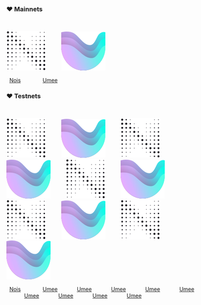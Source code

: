 ### :heart: Mainnets

<p>&nbsp;</p>

<img src="https://raw.githubusercontent.com/ShKmTr/test2/main/nois_black.svg" alt=""> &emsp; &emsp; <img src="https://raw.githubusercontent.com/ShKmTr/test2/main/umee.svg" alt="">

&nbsp; [Nois](mainnets/nois/) &emsp; &emsp; &emsp; [Umee](mainnets/umee/)

### :heart: Testnets

<p>&nbsp;</p>

<img src="https://raw.githubusercontent.com/ShKmTr/test2/main/nois_black.svg" alt=""> &emsp; &emsp; <img src="https://raw.githubusercontent.com/ShKmTr/test2/main/umee.svg" alt=""> &emsp; &emsp; <img src="https://raw.githubusercontent.com/ShKmTr/test2/main/nois_black.svg" alt=""> &emsp; &emsp; <img src="https://raw.githubusercontent.com/ShKmTr/test2/main/umee.svg" alt=""> &emsp; &emsp; <img src="https://raw.githubusercontent.com/ShKmTr/test2/main/nois_black.svg" alt=""> &emsp; &emsp; <img src="https://raw.githubusercontent.com/ShKmTr/test2/main/umee.svg" alt=""> &emsp; &emsp; <img src="https://raw.githubusercontent.com/ShKmTr/test2/main/nois_black.svg" alt=""> &emsp; &emsp; <img src="https://raw.githubusercontent.com/ShKmTr/test2/main/umee.svg" alt=""> &emsp; &emsp; <img src="https://raw.githubusercontent.com/ShKmTr/test2/main/nois_black.svg" alt=""> &emsp; &emsp; <img src="https://raw.githubusercontent.com/ShKmTr/test2/main/umee.svg" alt="">

&nbsp; [Nois](mainnets/nois/) &emsp; &emsp; &emsp; [Umee](mainnets/umee/) &emsp; &emsp; &ensp; [Umee](mainnets/umee/) &emsp; &emsp; &ensp; [Umee](mainnets/umee/) &emsp; &emsp; &ensp; [Umee](mainnets/umee/) &emsp; &emsp; &ensp; [Umee](mainnets/umee/) &emsp; &emsp; &ensp; [Umee](mainnets/umee/) &emsp; &emsp; &ensp; [Umee](mainnets/umee/) &emsp; &emsp; &ensp; [Umee](mainnets/umee/) &emsp; &emsp; &ensp; [Umee](mainnets/umee/)
